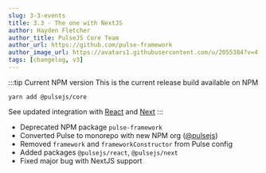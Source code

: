 ```yaml
---
slug: 3-3-events
title: 3.3 - The one with NextJS
author: Hayden Fletcher
author_title: PulseJS Core Team
author_url: https://github.com/pulse-framework
author_image_url: https://avatars1.githubusercontent.com/u/2055384?v=4
tags: [changelog, v3]
---
```


:::tip Current NPM version
This is the current release build available on NPM

```
yarn add @pulsejs/core
```

See updated integration with [React](../docs/getting-started/setup-with-react) and [Next](../docs/getting-started/setup-with-next)
:::
<!-- truncate -->
- Deprecated NPM package `pulse-framework`
- Converted Pulse to monorepo with new NPM org ([@pulsejs](https://www.npmjs.com/org/pulsejs))
- Removed `framework` and `frameworkConstructor` from Pulse config
- Added packages `@pulsejs/react`, `@pulsejs/next`
- Fixed major bug with NextJS support